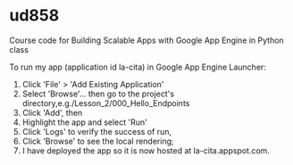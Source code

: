 ud858
=====

Course code for Building Scalable Apps with Google App Engine in Python class

To run my app (application id la-cita) in Google App Engine Launcher:
1. Click 'File' > 'Add Existing Application'
2. Select 'Browse'... then go to the project's directory,e.g./Lesson_2/000_Hello_Endpoints
3. Click 'Add', then
4. Highlight the app and select 'Run'
5. Click 'Logs' to verify the success of run,
6. Click 'Browse' to see the local rendering;
7. I have deployed the app so it is now hosted at la-cita.appspot.com.
